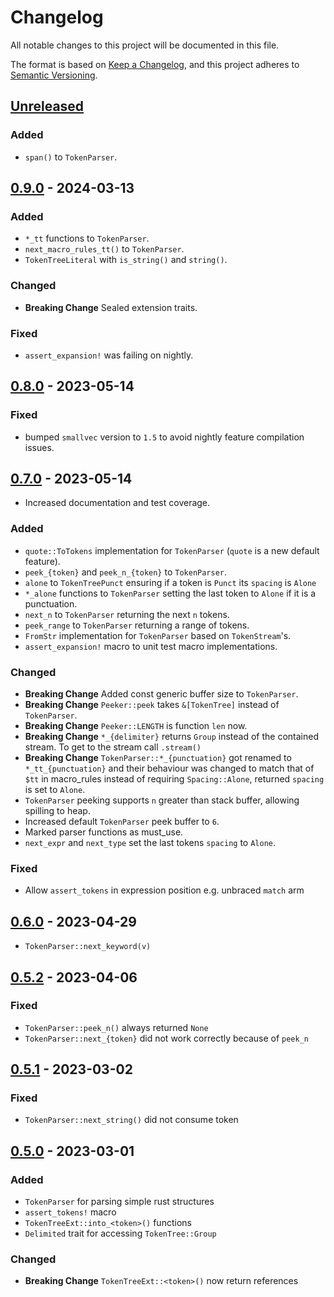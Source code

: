 # Changelog
All notable changes to this project will be documented in this file.

The format is based on [Keep a Changelog](https://keepachangelog.com/en/1.0.0/),
and this project adheres to [Semantic Versioning](https://semver.org/spec/v2.0.0.html).

## [Unreleased]
### Added
- `span()` to `TokenParser`.

## [0.9.0] - 2024-03-13
### Added
- `*_tt` functions to `TokenParser`.
- `next_macro_rules_tt()` to `TokenParser`.
- `TokenTreeLiteral` with `is_string()` and `string()`.

### Changed
- **Breaking Change** Sealed extension traits.

### Fixed
- `assert_expansion!` was failing on nightly.

## [0.8.0] - 2023-05-14
### Fixed
- bumped `smallvec` version to `1.5` to avoid nightly feature compilation issues.

## [0.7.0] - 2023-05-14
- Increased documentation and test coverage.

### Added
- `quote::ToTokens` implementation for `TokenParser` (`quote` is a new default feature).
- `peek_{token}` and `peek_n_{token}` to `TokenParser`.
- `alone` to `TokenTreePunct` ensuring if a token is `Punct` its `spacing` is `Alone`
- `*_alone` functions to `TokenParser` setting the last token to `Alone` if it is a punctuation.
- `next_n` to `TokenParser` returning the next `n` tokens.
- `peek_range` to `TokenParser` returning a range of tokens.
- `FromStr` implementation for `TokenParser` based on `TokenStream`'s.
- `assert_expansion!` macro to unit test macro implementations.

### Changed
- **Breaking Change** Added const generic buffer size to `TokenParser`.
- **Breaking Change** `Peeker::peek` takes `&[TokenTree]` instead of `TokenParser`.
- **Breaking Change** `Peeker::LENGTH` is function `len` now.
- **Breaking Change** `*_{delimiter}` returns `Group` instead of the contained stream.
  To get to the stream call `.stream()`
- **Breaking Change** `TokenParser::*_{punctuation}` got renamed to `*_tt_{punctuation}` and their behaviour was changed to match that of `$tt` in macro_rules instead of requiring `Spacing::Alone`, returned `spacing` is set to `Alone`.
- `TokenParser` peeking supports `n` greater than stack buffer, allowing spilling to heap.
- Increased default `TokenParser` peek buffer to `6`.
- Marked parser functions as must_use.
- `next_expr` and `next_type` set the last tokens `spacing` to `Alone`.

### Fixed
- Allow `assert_tokens` in expression position e.g. unbraced `match` arm

## [0.6.0] - 2023-04-29
- `TokenParser::next_keyword(v)`

## [0.5.2] - 2023-04-06
### Fixed
- `TokenParser::peek_n()` always returned `None`
- `TokenParser::next_{token}` did not work correctly because of `peek_n`

## [0.5.1] - 2023-03-02
### Fixed
- `TokenParser::next_string()` did not consume token

## [0.5.0] - 2023-03-01
### Added
- `TokenParser` for parsing simple rust structures
- `assert_tokens!` macro
- `TokenTreeExt::into_<token>()` functions 
- `Delimited` trait for accessing `TokenTree::Group`

### Changed
- **Breaking Change** `TokenTreeExt::<token>()` now return references

[unreleased]: https://github.com/ModProg/proc-macro-utils/compare/v0.9.0...HEAD
[0.9.0]: https://github.com/ModProg/proc-macro-utils/compare/v0.8.0...v0.9.0
[0.8.0]: https://github.com/ModProg/proc-macro-utils/compare/v0.7.0...v0.8.0
[0.7.0]: https://github.com/ModProg/proc-macro-utils/compare/v0.6.0...v0.7.0
[0.6.0]: https://github.com/ModProg/proc-macro-utils/compare/v0.5.2...v0.6.0
[0.5.2]: https://github.com/ModProg/proc-macro-utils/compare/v0.5.1...v0.5.2
[0.5.1]: https://github.com/ModProg/proc-macro-utils/compare/v0.5.0...v0.5.1
[0.5.0]: https://github.com/ModProg/proc-macro-utils/compare/v0.4.0...v0.5.0
